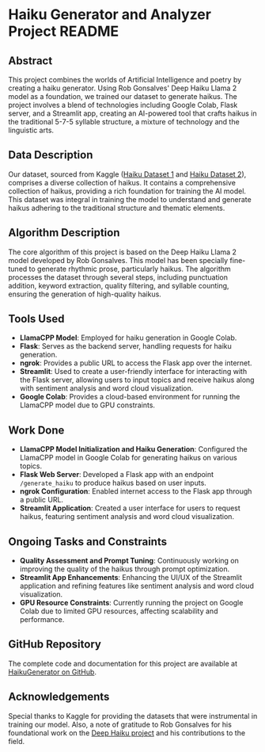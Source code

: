 # Haiku Generator and Analyzer Project README

## Abstract
This project combines the worlds of Artificial Intelligence and poetry by creating a haiku generator. Using Rob Gonsalves' Deep Haiku Llama 2 model as a foundation, we trained our dataset to generate haikus. The project involves a blend of technologies including Google Colab, Flask server, and a Streamlit app, creating an AI-powered tool that crafts haikus in the traditional 5-7-5 syllable structure, a mixture of technology and the linguistic arts.

## Data Description
Our dataset, sourced from Kaggle ([Haiku Dataset 1](https://www.kaggle.com/datasets/bfbarry/haiku-dataset) and [Haiku Dataset 2](https://www.kaggle.com/datasets/hjhalani30/haiku-dataset)), comprises a diverse collection of haikus. It contains a comprehensive collection of haikus, providing a rich foundation for training the AI model. This dataset was integral in training the model to understand and generate haikus adhering to the traditional structure and thematic elements.

## Algorithm Description
The core algorithm of this project is based on the Deep Haiku Llama 2 model developed by Rob Gonsalves. This model has been specially fine-tuned to generate rhythmic prose, particularly haikus. The algorithm processes the dataset through several steps, including punctuation addition, keyword extraction, quality filtering, and syllable counting, ensuring the generation of high-quality haikus.

## Tools Used
- **LlamaCPP Model**: Employed for haiku generation in Google Colab.
- **Flask**: Serves as the backend server, handling requests for haiku generation.
- **ngrok**: Provides a public URL to access the Flask app over the internet.
- **Streamlit**: Used to create a user-friendly interface for interacting with the Flask server, allowing users to input topics and receive haikus along with sentiment analysis and word cloud visualization.
- **Google Colab**: Provides a cloud-based environment for running the LlamaCPP model due to GPU constraints.

## Work Done
- **LlamaCPP Model Initialization and Haiku Generation**: Configured the LlamaCPP model in Google Colab for generating haikus on various topics.
- **Flask Web Server**: Developed a Flask app with an endpoint `/generate_haiku` to produce haikus based on user inputs.
- **ngrok Configuration**: Enabled internet access to the Flask app through a public URL.
- **Streamlit Application**: Created a user interface for users to request haikus, featuring sentiment analysis and word cloud visualization.

## Ongoing Tasks and Constraints
- **Quality Assessment and Prompt Tuning**: Continuously working on improving the quality of the haikus through prompt optimization.
- **Streamlit App Enhancements**: Enhancing the UI/UX of the Streamlit application and refining features like sentiment analysis and word cloud visualization.
- **GPU Resource Constraints**: Currently running the project on Google Colab due to limited GPU resources, affecting scalability and performance.

## GitHub Repository
The complete code and documentation for this project are available at [HaikuGenerator on GitHub](https://github.com/priteshshah96/HaikuGenerator).

## Acknowledgements
Special thanks to Kaggle for providing the datasets that were instrumental in training our model. Also, a note of gratitude to Rob Gonsalves for his foundational work on the [Deep Haiku project](https://github.com/robgon-art/DeepHaiku) and his contributions to the field.
